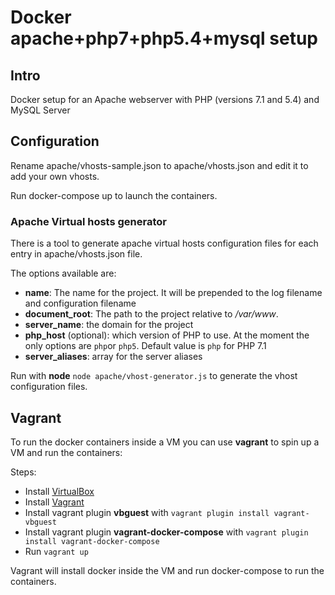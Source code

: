 # Docker apache+php7+php5.4+mysql setup

## Intro
Docker setup for an Apache webserver with PHP (versions 7.1 and 5.4) and MySQL Server

## Configuration
Rename apache/vhosts-sample.json to apache/vhosts.json and edit it to add your own vhosts.

Run docker-compose up to launch the containers.

### Apache Virtual hosts generator
There is a tool to generate apache virtual hosts configuration files for each entry in apache/vhosts.json file. 

The options available are:

 - __name__: The name for the project. It will be prepended to the log filename and configuration filename
 - __document\_root__:  The path to the project relative to _/var/www_.
 - __server\_name__: the domain for the project
 - __php\_host__ (optional): which version of PHP to use. At the moment the only options are `php`or `php5`. Default value is `php` for PHP 7.1
 - __server\_aliases__: array for the server aliases

Run with __node__ ```node apache/vhost-generator.js``` to generate the vhost configuration files.

## Vagrant
To run the docker containers inside a VM you can use __vagrant__ to spin up a VM and run the containers:

Steps: 

- Install [VirtualBox](https://www.virtualbox.org/wiki/Downloads)
- Install [Vagrant](https://www.vagrantup.com/)
- Install vagrant plugin __vbguest__ with ```vagrant plugin install vagrant-vbguest```
- Install vagrant plugin __vagrant-docker-compose__ with ```vagrant plugin install vagrant-docker-compose```
- Run ```vagrant up```

Vagrant will install docker inside the VM and run docker-compose to run the containers.
